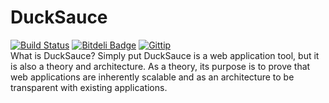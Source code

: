DuckSauce
==========
[![Build Status](https://travis-ci.org/fassetar/DuckSauce.svg?branch=master)](https://travis-ci.org/fassetar/DuckSauce)
[![Bitdeli Badge](https://d2weczhvl823v0.cloudfront.net/fassetar/ducksauce/trend.png)](https://bitdeli.com/free "Bitdeli Badge")
<a href="https://www.gittip.com/fassetar/"><img src="http://img.shields.io/gittip/fassetar.png" alt="Gittip"></a>
<br/>
What is DuckSauce?
Simply put DuckSauce is a web application tool, but it is also a theory and architecture. As a theory, its purpose is to prove that web applications are inherently scalable and as an architecture to be transparent with existing applications. 


